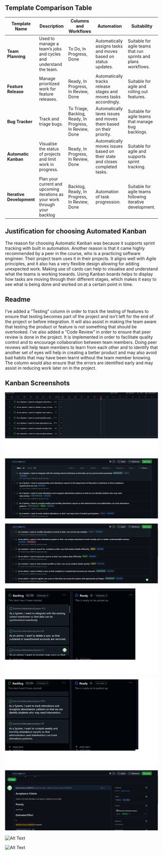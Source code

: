 ## Template Comparison Table
| Template Name         | Description                                      | Columns and Workflows                            | Automation                                         | Suitability                                      |
|----------------------|--------------------------------------------------|-------------------------------------------------|--------------------------------------------------|------------------------------------------------|
| **Team Planning**   | Used to manage a team’s jobs and cycles and understand the team. | To Do, In Progress, Done                        | Automatically assigns tasks and moves based on status updates. | Suitable for agile teams that run sprints and plans workflows. |
| **Feature Release**  | Manage prioritized work for feature releases.    | Ready, In Progress, In Review, Done            | Automatically tracks release stages and moves tasks accordingly. | Suitable for agile and rolling out features. |
| **Bug Tracker**     | Track and triage bugs.                            | To Triage, Backlog, Ready, In Progress, In Review, Done | Automatically laves issues and moves them based on their priority. | Suitable for agile teams that manage bug backlogs. |
| **Automatic Kanban** | Visualise the status of projects and limit work in progress. | Ready, In Progress, In Review, Done            | Automatically moves issues based on their state and closes completed tasks. | Suitable for agile and supports sprint tracking. |
| **Iterative Development** | Plan your current and upcoming iterations as your work through your backlog | Backlog, Ready, In Progress, In Review, Done | Automation of task progression. | Suitable for agile teams following iterative development. |

## Justification for choosing Automated Kanban
The reason for choosing Automatic Kanban was because it supports sprint tracking with built in automation. Another reason is that it came highly recommended by a peer in the course, who is a practicing software engineer. Their project team uses it in their projects. It aligns well with Agile principles, and it also has a very flexible design allowing for adding unexpected work.  Making use of cards can help to visualise and understand what the teams is working towards. Using Kanban boards helps to display how tasks are moving through their different stages, which makes it easy to see what is being done and worked on at a certain point in time.

## Readme
I’ve added a “Testing” column in order to track the testing of features to ensure that testing becomes part of the project and isn’t left for the end of the project or before integration. It will also assist in making the team aware that testing the product or feature is not something that should be overlooked. I’ve also added a “Code Review” in order to ensure that peer review is done in the project. It is implemented in order to facilitate quality control and to encourage collaboration between team members. Doing peer reviews will help team members to learn from each other and to identify that another set of eyes will help in creating a better product and may also avoid bad habits that may have been learnt without the team member knowing. The column would also ensure that the errors are identified early and may assist in reducing work later on in the project.

## Kanban Screenshots
![Alt text](https://github.com/Dimitri-Ferus-216058570/ElectronicAttendanceSystem/blob/main/PROJECT_TEMPLATES_AND_KANBAN_BOARD/Roadmap.png)

![Alt Text](https://github.com/Dimitri-Ferus-216058570/ElectronicAttendanceSystem/blob/main/PROJECT_TEMPLATES_AND_KANBAN_BOARD/Issues%201.png)

![Alt Text](https://github.com/Dimitri-Ferus-216058570/ElectronicAttendanceSystem/blob/main/PROJECT_TEMPLATES_AND_KANBAN_BOARD/Issues%202.png)

![Alt Text](https://github.com/Dimitri-Ferus-216058570/ElectronicAttendanceSystem/blob/main/PROJECT_TEMPLATES_AND_KANBAN_BOARD/Linked%20Backlog1.png)

![Alt Text](https://github.com/Dimitri-Ferus-216058570/ElectronicAttendanceSystem/blob/main/PROJECT_TEMPLATES_AND_KANBAN_BOARD/Linked%20Backlog2.png)

![Alt Text](https://github.com/Dimitri-Ferus-216058570/ElectronicAttendanceSystem/blob/main/PROJECT_TEMPLATES_AND_KANBAN_BOARD/Assignees.png)

![Alt Text]()

![Alt Text]()









